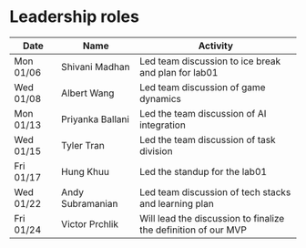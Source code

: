 # Leadership roles

| Date      | Name              | Activity                                                        |
|-----------|-------------------|-----------------------------------------------------------------|
| Mon 01/06 | Shivani Madhan    | Led team discussion to ice break and plan for lab01             | 
| Wed 01/08 | Albert Wang       | Led team discussion of game dynamics                            | 
| Mon 01/13 | Priyanka Ballani  | Led the team discussion of AI integration                       | 
| Wed 01/15 | Tyler Tran        | Led the team discussion of task division                        | 
| Fri 01/17 | Hung Khuu         | Led the standup for the lab01                                   | 
| Wed 01/22 | Andy Subramanian  | Led team discussion of tech stacks and learning plan            | 
| Fri 01/24 | Victor Prchlik    | Will lead the discussion to finalize the definition of our MVP  | 